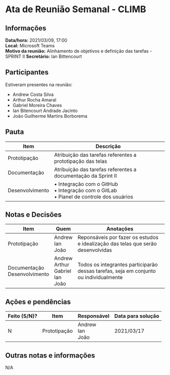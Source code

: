 # Ata de Reunião Semanal - CLIMB

## Informações

**Data/hora:** 2021/03/09, 17:00  
**Local:** Microsoft Teams  
**Motivo da reunião:** Alinhamento de objetivos e definição das tarefas - SPRINT II
**Secretário:** Ian Bittencourt

## Participantes

Estiveram presentes na reunião:

- Andrew Costa Silva
- Arthur Rocha Amaral
- Gabriel Moreira Chaves
- Ian Bitencourt Andrade Jacinto
- João Guilherme Martins Borborema

## Pauta

| Item            | Descrição                                                                                         |
| --------------- | ------------------------------------------------------------------------------------------------- |
| Prototipação    | Atribuição das tarefas referentes a prototipação das telas                                        |
| Documentação    | Atribuição das tarefas referentes a documentação da Sprint II                                     |
| Desenvolvimento | • Integração com o GitHub <br/> • Integração com o GitLab <br/> • Pianel de controle dos usuários |

## Notas e Decisões

| Item                                     | Quem                                                   | Anotações                                                                             |
| ---------------------------------------- | ------------------------------------------------------ | ------------------------------------------------------------------------------------- |
| Prototipação                             | Andrew <br/> Ian <br/> João                            | Reponsáveis por fazer os estudos e idealização das telas que serão desenvolvidas      |
| Documentação <br/> Desenvolvimento <br/> | Andrew <br/> Arthur <br/> Gabriel <br/> Ian <br/> João | Todos os integrantes participarão dessas tarefas, seja em conjunto ou individualmente |

## Ações e pendências

| Feito (S/N)? | Item         | Responsável                 | Data para solução |
| ------------ | ------------ | --------------------------- | ----------------- |
| N            | Prototipação | Andrew <br/> Ian <br/> João | 2021/03/17        |

## Outras notas e informações

N/A

